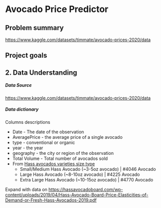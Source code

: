 # Avocado Price Predictor

## Problem summary
https://www.kaggle.com/datasets/timmate/avocado-prices-2020/data

## Project goals



## 2. Data Understanding

##### Data Source
https://www.kaggle.com/datasets/timmate/avocado-prices-2020/data

##### Data dictionary 

Columns descriptions

* Date - The date of the observation 
* AveragePrice - the average price of a single avocado
* type - conventional or organic
* year - the year
* geography - the city or region of the observation
* Total Volume - Total number of avocados sold
* From [Hass avocados varieties,size,type](https://loveonetoday.com/how-to/identify-hass-avocados/)
    * Small/Medium Hass Avocado (~3-5oz avocado) | #4046 Avocado
    * Large Hass Avocado (~8-10oz avocado) | #4225 Avocado
    * Extra Large Hass Avocado (~10-15oz avocado) | #4770 Avocado

Expand with data on https://hassavocadoboard.com/wp-content/uploads/2019/04/Hass-Avocado-Board-Price-Elasticities-of-Demand-or-Fresh-Hass-Avocados-2019.pdf